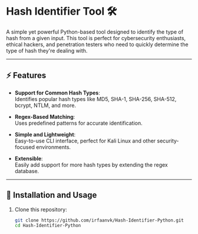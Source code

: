 # Hash Identifier Tool 🛠️

A simple yet powerful Python-based tool designed to identify the type of hash from a given input. This tool is perfect for cybersecurity enthusiasts, ethical hackers, and penetration testers who need to quickly determine the type of hash they're dealing with.

---

## ⚡ Features

- **Support for Common Hash Types**:  
  Identifies popular hash types like MD5, SHA-1, SHA-256, SHA-512, bcrypt, NTLM, and more.
  
- **Regex-Based Matching**:  
  Uses predefined patterns for accurate identification.

- **Simple and Lightweight**:  
  Easy-to-use CLI interface, perfect for Kali Linux and other security-focused environments.

- **Extensible**:  
  Easily add support for more hash types by extending the regex database.

---

## 🔧 Installation and Usage

1. Clone this repository:
   ```bash
   git clone https://github.com/irfaanvk/Hash-Identifier-Python.git
   cd Hash-Identifier-Python

